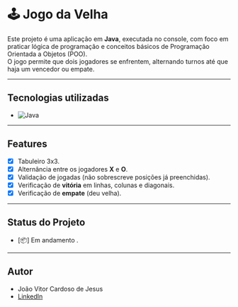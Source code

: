# 🕹️ Jogo da Velha

Este projeto é uma aplicação em **Java**, executada no console, com foco em praticar lógica de programação e conceitos básicos de Programação Orientada a Objetos (POO).  
O jogo permite que dois jogadores se enfrentem, alternando turnos até que haja um vencedor ou empate.  

---

##  Tecnologias utilizadas
* ![Java](https://img.shields.io/badge/java-%23ED8B00.svg?style=for-the-badge&logo=openjdk&logoColor=white)</br>

---

## Features

- [x] Tabuleiro 3x3.  
- [x] Alternância entre os jogadores **X** e **O**.  
- [x] Validação de jogadas (não sobrescreve posições já preenchidas).  
- [x] Verificação de **vitória** em linhas, colunas e diagonais.  
- [x] Verificação de **empate** (deu velha).  

---

## Status do Projeto
- [📦] Em andamento .  

---

## Autor
* João Vitor Cardoso de Jesus  
* [LinkedIn](www.linkedin.com/in/joao-vitor-66182a181/)  

